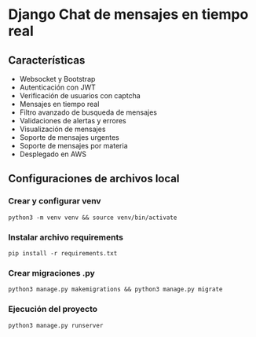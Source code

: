 # Django Chat de mensajes en tiempo real

## Características
- Websocket y Bootstrap
- Autenticación con JWT
- Verificación de usuarios con captcha
- Mensajes en tiempo real
- Filtro avanzado de busqueda de mensajes
- Validaciones de alertas y errores
- Visualización de mensajes
- Soporte de mensajes urgentes
- Soporte de mensajes por materia
- Desplegado en AWS

## Configuraciones de archivos local
### Crear y configurar venv
```
python3 -m venv venv && source venv/bin/activate
```
### Instalar archivo requirements
```
pip install -r requirements.txt
```
### Crear migraciones .py
```
python3 manage.py makemigrations && python3 manage.py migrate
```
### Ejecución del proyecto
```
python3 manage.py runserver
```
